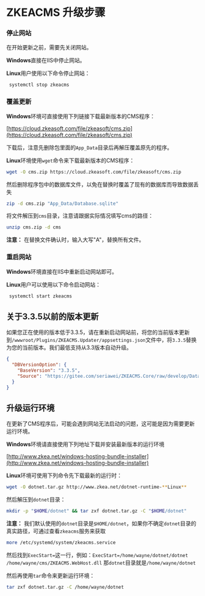 # ZKEACMS 升级步骤

### 停止网站
在开始更新之前，需要先关闭网站。

**Windows**直接在IIS中停止网站。

**Linux**用户使用以下命令停止网站：
``` bash
 systemctl stop zkeacms
```

### 覆盖更新
**Windows**环境可直接使用下列链接下载最新版本的CMS程序：

[https://cloud.zkeasoft.com/file/zkeasoft/cms.zip](https://cloud.zkeasoft.com/file/zkeasoft/cms.zip)

下载后，注意先删除包里面的`App_Data`目录后再解压覆盖原先的程序。

**Linux**环境使用`wget`命令来下载最新版本的CMS程序：
``` bash
wget -O cms.zip https://cloud.zkeasoft.com/file/zkeasoft/cms.zip
```

然后删除程序包中的数据库文件，以免在替换时覆盖了现有的数据库而导致数据丢失
``` bash
zip -d cms.zip "App_Data/Database.sqlite"
```

将文件解压到`cms`目录，注意请跟据实际情况填写cms的路径：
``` bash
unzip cms.zip -d cms
```
**注意：** 在替换文件确认时，输入大写"A"，替换所有文件。

### 重启网站
**Windows**环境直接在IIS中重新启动网站即可。

**Linux**用户可以使用以下命令启动网站：
``` bash
 systemctl start zkeacms
```

## 关于3.3.5以前的版本更新
如果您正在使用的版本低于3.3.5，请在重新启动网站前，将您的当前版本更新到`/wwwroot/Plugins/ZKEACMS.Updater/appsettings.json`文件中，将`3.3.5`替换为您的当前版本。我们最低支持从3.3版本自动升级。
``` json
{
  "DBVersionOption": {
    "BaseVersion": "3.3.5",
    "Source": "https://gitee.com/seriawei/ZKEACMS.Core/raw/develop/DataBase"
  }
}
```

## 升级运行环境
在更新了CMS程序后，可能会遇到网站无法启动的问题，这可能是因为需要更新运行环境。

**Windows**环境请直接使用下列地址下载并安装最新版本的运行环境

[http://www.zkea.net/windows-hosting-bundle-installer](http://www.zkea.net/windows-hosting-bundle-installer)

**Linux**环境可使用下列命令先下载最新的运行时：
``` bash
wget -O dotnet.tar.gz http://www.zkea.net/dotnet-runtime-**Linux**
```

然后解压到`dotnet`目录：
``` bash
mkdir -p "$HOME/dotnet" && tar zxf dotnet.tar.gz -C "$HOME/dotnet"
```

**注意：** 我们默认使用的`dotnet`目录是`$HOME/dotnet`，如果你不确定`dotnet`目录的真实路径，可通过查看`zkeacms`服务来获取
``` bash
more /etc/systemd/system/zkeacms.service
```

然后找到`ExecStart=`这一行，例如：`ExecStart=/home/wayne/dotnet/dotnet /home/wayne/cms/ZKEACMS.WebHost.dll` 那`dotnet`目录就是`/home/wayne/dotnet`

然后再使用`tar`命令来更新运行环境：
``` bash
tar zxf dotnet.tar.gz -C /home/wayne/dotnet
```